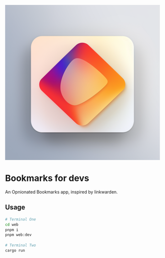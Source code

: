 
![logo](public/Bookmarks.png)

# Bookmarks for devs

An Opnionated Bookmarks app, inspired by linkwarden.

## Usage

```bash
# Terminal One
cd web
pnpm i
pnpm web:dev

# Terminal Two
cargo run
```

